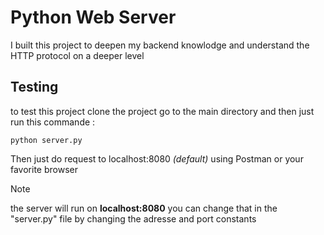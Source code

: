 # Python Web Server
I built this project to deepen my backend knowlodge and understand the HTTP protocol on a deeper level

## Testing
to test this project clone the project go to the main directory and then just run this commande :

```
python server.py
```

Then just do request to localhost:8080 *(default)* using Postman or your favorite browser

> [!NOTE]
> the server will run on **localhost:8080** you can change that in the "server.py" file by changing the adresse and port constants